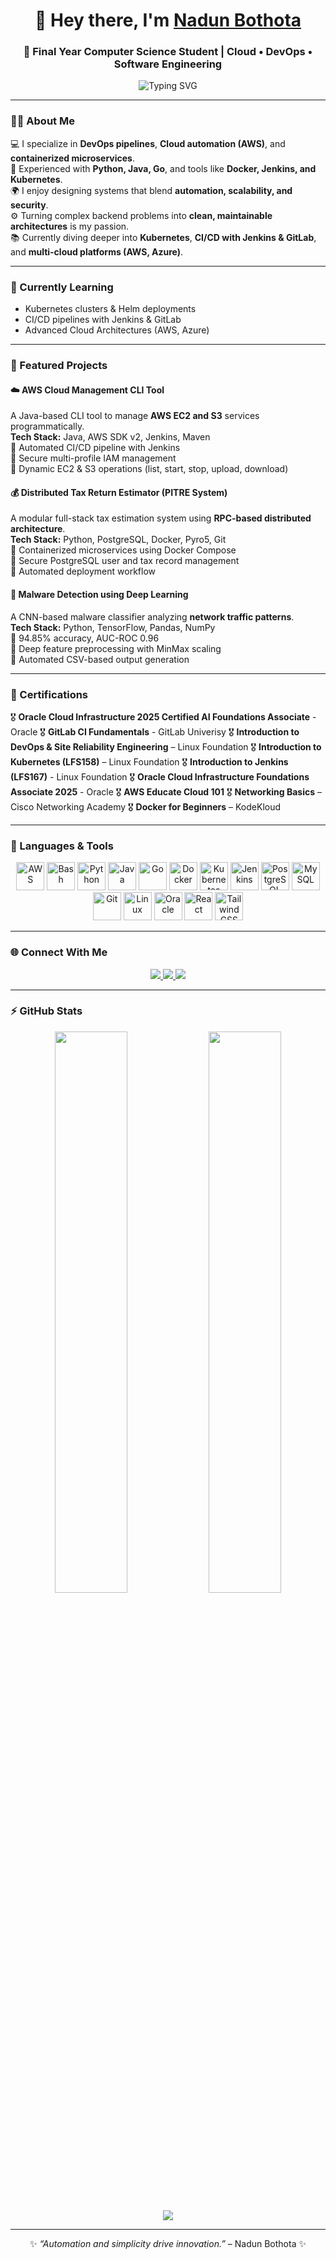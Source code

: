 <h1 align="center">👋 Hey there, I'm <a href="https://www.linkedin.com/in/nadun-bothota" target="_blank">Nadun Bothota</a></h1>
<h3 align="center">🚀 Final Year Computer Science Student | Cloud • DevOps • Software Engineering</h3>
<p align="center">
  <img src="https://readme-typing-svg.demolab.com?font=Fira+Code&weight=500&size=20&pause=1000&color=4CAF50&center=true&vCenter=true&width=550&lines=Cloud+Computing+Enthusiast;DevOps+Engineer+in+Training;Loves+Building+Distributed+Systems;Always+Learning+New+Tech!" alt="Typing SVG" />
</p>

---

### 👨‍💻 About Me
💻 I specialize in **DevOps pipelines**, **Cloud automation (AWS)**, and **containerized microservices**.  
🧩 Experienced with **Python, Java, Go**, and tools like **Docker, Jenkins, and Kubernetes**.  
🌍 I enjoy designing systems that blend **automation, scalability, and security**.  
⚙️ Turning complex backend problems into **clean, maintainable architectures** is my passion.  
📚 Currently diving deeper into **Kubernetes**, **CI/CD with Jenkins & GitLab**, and **multi-cloud platforms (AWS, Azure)**.  

---

### 🌱 Currently Learning
- Kubernetes clusters & Helm deployments  
- CI/CD pipelines with Jenkins & GitLab  
- Advanced Cloud Architectures (AWS, Azure)

---

### 🧩 Featured Projects

#### ☁️ AWS Cloud Management CLI Tool
A Java-based CLI tool to manage **AWS EC2 and S3** services programmatically.  
**Tech Stack:** Java, AWS SDK v2, Jenkins, Maven  
🔹 Automated CI/CD pipeline with Jenkins  
🔹 Secure multi-profile IAM management  
🔹 Dynamic EC2 & S3 operations (list, start, stop, upload, download)

#### 💰 Distributed Tax Return Estimator (PITRE System)
A modular full-stack tax estimation system using **RPC-based distributed architecture**.  
**Tech Stack:** Python, PostgreSQL, Docker, Pyro5, Git  
🔹 Containerized microservices using Docker Compose  
🔹 Secure PostgreSQL user and tax record management  
🔹 Automated deployment workflow

#### 🧠 Malware Detection using Deep Learning
A CNN-based malware classifier analyzing **network traffic patterns**.  
**Tech Stack:** Python, TensorFlow, Pandas, NumPy  
🔹 94.85% accuracy, AUC-ROC 0.96  
🔹 Deep feature preprocessing with MinMax scaling  
🔹 Automated CSV-based output generation  

---

### 📜 Certifications
🎖️ **Oracle Cloud Infrastructure 2025 Certified AI Foundations Associate** - Oracle
🎖️ **GitLab CI Fundamentals** - GitLab Univerisy
🎖️ **Introduction to DevOps & Site Reliability Engineering** – Linux Foundation
🎖️ **Introduction to Kubernetes (LFS158)** – Linux Foundation
🎖️ **Introduction to Jenkins (LFS167)** - Linux Foundation
🎖️ **Oracle Cloud Infrastructure Foundations Associate 2025** - Oracle
🎖️ **AWS Educate Cloud 101**
🎖️ **Networking Basics** – Cisco Networking Academy
🎖️ **Docker for Beginners** – KodeKloud  

---

### 🧰 Languages & Tools
<p align="center">
<a href="https://aws.amazon.com"><img src="https://cdn.jsdelivr.net/gh/devicons/devicon/icons/amazonwebservices/amazonwebservices-original-wordmark.svg" width="45" height="45" alt="AWS"/></a>
<a href="https://www.gnu.org/software/bash/"><img src="https://www.vectorlogo.zone/logos/gnu_bash/gnu_bash-icon.svg" width="45" height="45" alt="Bash"/></a>
<a href="https://www.python.org"><img src="https://cdn.jsdelivr.net/gh/devicons/devicon/icons/python/python-original.svg" width="45" height="45" alt="Python"/></a>
<a href="https://www.java.com"><img src="https://cdn.jsdelivr.net/gh/devicons/devicon/icons/java/java-original.svg" width="45" height="45" alt="Java"/></a>
<a href="https://golang.org"><img src="https://cdn.jsdelivr.net/gh/devicons/devicon/icons/go/go-original.svg" width="45" height="45" alt="Go"/></a>
<a href="https://www.docker.com/"><img src="https://cdn.jsdelivr.net/gh/devicons/devicon/icons/docker/docker-original-wordmark.svg" width="45" height="45" alt="Docker"/></a>
<a href="https://kubernetes.io"><img src="https://www.vectorlogo.zone/logos/kubernetes/kubernetes-icon.svg" width="45" height="45" alt="Kubernetes"/></a>
<a href="https://www.jenkins.io"><img src="https://www.vectorlogo.zone/logos/jenkins/jenkins-icon.svg" width="45" height="45" alt="Jenkins"/></a>
<a href="https://www.postgresql.org"><img src="https://cdn.jsdelivr.net/gh/devicons/devicon/icons/postgresql/postgresql-original-wordmark.svg" width="45" height="45" alt="PostgreSQL"/></a>
<a href="https://www.mysql.com/"><img src="https://cdn.jsdelivr.net/gh/devicons/devicon/icons/mysql/mysql-original-wordmark.svg" width="45" height="45" alt="MySQL"/></a>
<a href="https://git-scm.com/"><img src="https://www.vectorlogo.zone/logos/git-scm/git-scm-icon.svg" width="45" height="45" alt="Git"/></a>
<a href="https://www.linux.org/"><img src="https://cdn.jsdelivr.net/gh/devicons/devicon/icons/linux/linux-original.svg" width="45" height="45" alt="Linux"/></a>
<a href="https://www.oracle.com/"><img src="https://cdn.jsdelivr.net/gh/devicons/devicon/icons/oracle/oracle-original.svg" width="45" height="45" alt="Oracle"/></a>
<a href="https://reactjs.org/"><img src="https://cdn.jsdelivr.net/gh/devicons/devicon/icons/react/react-original-wordmark.svg" width="45" height="45" alt="React"/></a>
<a href="https://tailwindcss.com/"><img src="https://www.vectorlogo.zone/logos/tailwindcss/tailwindcss-icon.svg" width="45" height="45" alt="TailwindCSS"/></a>
</p>

---

### 🌐 Connect With Me
<p align="center">
<a href="https://www.linkedin.com/in/nadun-bothota" target="_blank">
  <img src="https://img.shields.io/badge/LinkedIn-0077B5?style=for-the-badge&logo=linkedin&logoColor=white" />
</a>
<a href="https://www.leetcode.com/nadunbothota" target="_blank">
  <img src="https://img.shields.io/badge/LeetCode-FFA116?style=for-the-badge&logo=leetcode&logoColor=white" />
</a>
<a href="mailto:d.nadunbothota@gmail.com">
  <img src="https://img.shields.io/badge/Email-D14836?style=for-the-badge&logo=gmail&logoColor=white" />
</a>
</p>

---

### ⚡ GitHub Stats
<p align="center">
  <img width="48%" src="https://github-readme-stats.vercel.app/api?username=NadunBothota&show_icons=true&theme=tokyonight" />
  <img width="48%" src="https://github-readme-streak-stats.herokuapp.com/?user=NadunBothota&theme=tokyonight" />
</p>
<p align="center">
  <img src="https://github-readme-stats.vercel.app/api/top-langs/?username=NadunBothota&layout=compact&theme=tokyonight" />
</p>

---

<p align="center">✨ <i>“Automation and simplicity drive innovation.”</i> – Nadun Bothota ✨</p>
